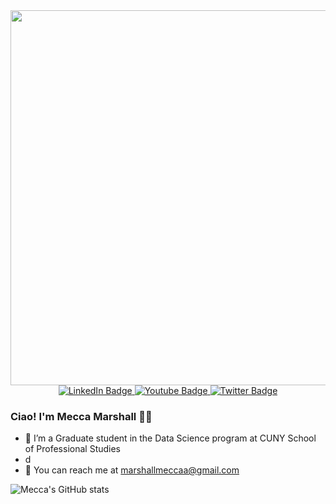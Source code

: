 <div id="header" align="center">
  <img src="https://media.giphy.com/media/v1.Y2lkPTc5MGI3NjExcWZiYzUxcDN6ZmZmczVmOWtlMWUwbHYwN2UyYXdnNm9kcHdiY3I5cyZlcD12MV9pbnRlcm5hbF9naWZfYnlfaWQmY3Q9Zw/L1R1tvI9svkIWwpVYr/giphy.gif" width="600"/>
</div>
<div id="badges" align="center">
  <a href="your-linkedin-URL">
    <img src="https://img.shields.io/badge/LinkedIn-blue?style=for-the-badge&logo=linkedin&logoColor=white" alt="LinkedIn Badge"/>
  </a>
  <a href="your-youtube-URL" align="center">
    <img src="https://img.shields.io/badge/YouTube-red?style=for-the-badge&logo=youtube&logoColor=white" alt="Youtube Badge"/>
  </a>
  <a href="your-twitter-URL" align="center">
    <img src="https://img.shields.io/badge/Twitter-blue?style=for-the-badge&logo=twitter&logoColor=white" alt="Twitter Badge"/>
  </a>
</div>

### Ciao! I'm Mecca Marshall 👋🏾
- 📖 I’m a Graduate student in the Data Science program at CUNY School of Professional Studies
- d
- 📧 You can reach me at marshallmeccaa@gmail.com

![Mecca's GitHub stats](https://github-readme-stats.vercel.app/api?username=meccamarshall&theme=dark&show_icons=true)
